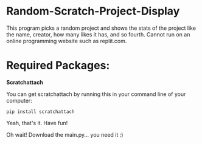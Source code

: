 # Random-Scratch-Project-Display
This program picks a random project and shows the stats of the project like the name, creator, how many likes it has, and so fourth. Cannot run on an online programming website such as replit.com.

# Required Packages:
**Scratchattach**

You can get scratchattach by running this in your command line of your computer:
```
pip install scratchattach
````

Yeah, that's it. Have fun!

Oh wait! Download the main.py... you need it :)

